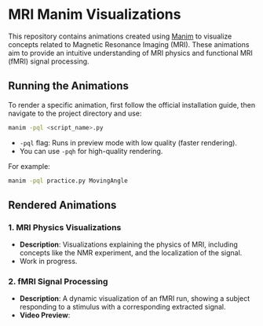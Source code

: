 # MRI Manim Visualizations

This repository contains animations created using [Manim](https://github.com/ManimCommunity/manim) to visualize concepts related to Magnetic Resonance Imaging (MRI). These animations aim to provide an intuitive understanding of MRI physics and functional MRI (fMRI) signal processing.


## Running the Animations
To render a specific animation, first follow the official installation guide, then navigate to the project directory and use:
```bash
manim -pql <script_name>.py
```

- `-pql` flag: Runs in preview mode with low quality (faster rendering).
- You can use `-pqh` for high-quality rendering.

For example:
```bash
manim -pql practice.py MovingAngle
```


## Rendered Animations
### 1. MRI Physics Visualizations
- **Description**: Visualizations explaining the physics of MRI, including concepts like the NMR experiment, and the localization of the signal.
- Work in progress.

[//]: # (- **Video Preview**: ![MRI Physics]&#40;videos/mri_physics.gif&#41;)

### 2. fMRI Signal Processing
- **Description**: A dynamic visualization of an fMRI run, showing a subject responding to a stimulus with a corresponding extracted signal.
- **Video Preview**: 
